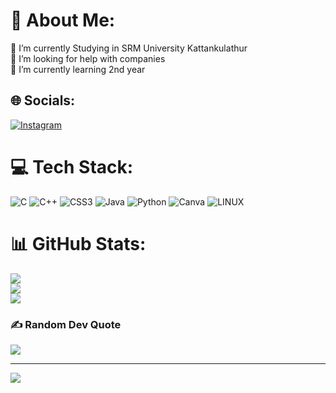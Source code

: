 # 💫 About Me:
🔭 I’m currently Studying in SRM University Kattankulathur <br>🤝 I’m looking for help with companies <br>🌱 I’m currently learning 2nd year<br>


## 🌐 Socials:
[![Instagram](https://img.shields.io/badge/Instagram-%23E4405F.svg?logo=Instagram&logoColor=white)](https://instagram.com/maneethreddy07) 

# 💻 Tech Stack:
![C](https://img.shields.io/badge/c-%2300599C.svg?style=flat&logo=c&logoColor=white) ![C++](https://img.shields.io/badge/c++-%2300599C.svg?style=flat&logo=c%2B%2B&logoColor=white) ![CSS3](https://img.shields.io/badge/css3-%231572B6.svg?style=flat&logo=css3&logoColor=white) ![Java](https://img.shields.io/badge/java-%23ED8B00.svg?style=flat&logo=java&logoColor=white) ![Python](https://img.shields.io/badge/python-3670A0?style=flat&logo=python&logoColor=ffdd54) ![Canva](https://img.shields.io/badge/Canva-%2300C4CC.svg?style=flat&logo=Canva&logoColor=white) ![LINUX](https://img.shields.io/badge/Linux-FCC624?style=flat&logo=linux&logoColor=black)
# 📊 GitHub Stats:
![](https://github-readme-stats.vercel.app/api?username=maneethreddy&theme=blue-green&hide_border=false&include_all_commits=false&count_private=false)<br/>
![](https://github-readme-streak-stats.herokuapp.com/?user=maneethreddy&theme=blue-green&hide_border=false)<br/>
![](https://github-readme-stats.vercel.app/api/top-langs/?username=maneethreddy&theme=blue-green&hide_border=false&include_all_commits=false&count_private=false&layout=compact)

### ✍️ Random Dev Quote
![](https://quotes-github-readme.vercel.app/api?type=horizontal&theme=merko)

---
[![](https://visitcount.itsvg.in/api?id=maneethreddy&icon=0&color=0)](https://visitcount.itsvg.in)

<!-- Proudly created with GPRM ( https://gprm.itsvg.in ) -->
